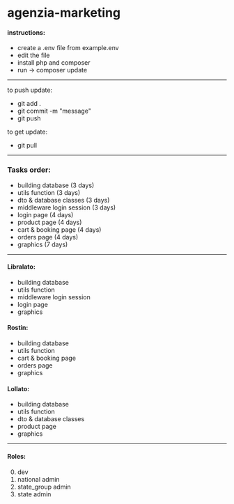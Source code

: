 # agenzia-marketing

#### instructions:
- create a .env file from example.env
- edit the file
- install php and composer
- run -> composer update

---

to push update:
- git add .
- git commit -m "message"
- git push

to get update:
- git pull

--- 

### Tasks order:
- building database (3 days)
- utils function (3 days)
- dto & database classes (3 days)
- middleware login session (3 days)
- login page (4 days) 
- product page (4 days)
- cart & booking page (4 days)
- orders page (4 days)
- graphics (7 days)

---

#### Libralato:
- building database
- utils function
- middleware login session
- login page
- graphics

#### Rostin:
- building database
- utils function
- cart & booking page
- orders page
- graphics

#### Lollato:
- building database
- utils function
- dto & database classes
- product page
- graphics

---

#### Roles:
0) dev
1) national admin
2) state_group admin
3) state admin 